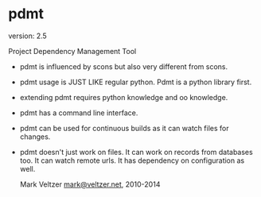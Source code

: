 pdmt
====

version: 2.5

Project Dependency Management Tool

* pdmt is influenced by scons but also very different from scons.
* pdmt usage is JUST LIKE regular python. Pdmt is a python library first.
* extending pdmt requires python knowledge and oo knowledge.
* pdmt has a command line interface.
* pdmt can be used for continuous builds as it can watch files for changes.
* pdmt doesn't just work on files. It can work on records from databases too.
It can watch remote urls.
It has dependency on configuration as well.

	Mark Veltzer <mark@veltzer.net>, 2010-2014
